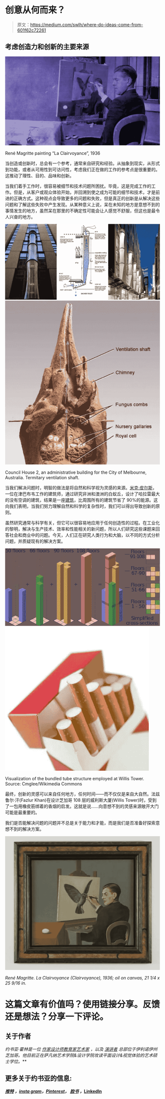 # 创意从何而来？

> 原文：<https://medium.com/swlh/where-do-ideas-come-from-601f62c72261>

## 考虑创造力和创新的主要来源

![](img/93728e40b0e24d54b6de80855cd85710.png)

René Magritte painting “La Clairvoyance”, 1936

当创造或创新时，总会有一个参考，通常来自研究和经验。从抽象到现实，从形式到功能，或者从可用性到可访问性，考虑我们正在做的工作的参考点是很重要的。这推动了理性、目的、品味和创新。

当我们着手工作时，很容易被细节和技术问题所困扰。毕竟，这是完成工作的工作。但是，从客户或观众体验开始，并回溯到使之成为可能的细节和技术，才是前进的正确方式。这种观点会导致更多的问题和失败，但是真正的创新是从解决这些问题和了解这些失败中产生发现。从某种意义上说，呆在未知的地方是意想不到的事情发生的地方，虽然呆在那里的不确定性可能会让人感觉不舒服，但这也是最令人兴奋的地方。

![](img/b02b733ba9a77b832cd3562bbb24893f.png)![](img/d1ed6321b879b18d237dc946bc440c12.png)

Council House 2, an administrative building for the City of Melbourne, Australia. Termitary ventilation shaft.

当我们解决问题时，明智的做法是将自然和科学视为灵感的来源。[米克·皮尔斯](http://www.mickpearce.com/biomimicry.html)，一位在津巴布韦工作的建筑师，通过研究非洲和澳洲的白蚁丘，设计了哈拉雷最大的没有空调的建筑，结果是一座[建筑](http://www.mickpearce.com/CH2.html)，比周围所有的建筑节省了 90%的能源。这向我们表明，当我们努力理解自然和科学的复杂性时，我们可以得出导致创新的原则。

虽然研究通常与科学有关，但它可以很容易地应用于任何创造性的过程。在工业化的黎明，解决与生产技术、效率和性能相关的新问题，所以人们研究这些课题来回答社会和商业中的问题。今天，人们正在研究人类行为和大脑，以不同的方式分析问题，并质疑现有的解决方案。

![](img/6aa5ff881a9d5cf01de2dbdb221f147a.png)![](img/088102b801d2bca48da6040f10ea0b5c.png)

Visualization of the bundled tube structure employed at Willis Tower. Source: Cmglee/Wikimedia Commons

最终，创新的灵感可以来自任何地方，任何时间——而不仅仅是来自大自然。法兹鲁尔·汗(Fazlur Khan)在设计芝加哥 108 层的威利斯大厦(Willis Tower)时，受到了一包用橡皮筋绑着的香烟的启发。这就是说……向意想不到的灵感来源敞开大门可能是最重要的。

我们是否能解决问题的问题并不总是关于能力和才能，而是我们是否准备好探索意想不到的解决方案。

![](img/c6241fd04943be67280a549aa063cb2f.png)

*René Magritte. La Clairvoyance (Clairvoyance), 1936; oil on canvas, 21 1/4 x 25 9/16 in.*

# 这篇文章有价值吗？使用链接分享。反馈还是想法？分享一下评论。

## 关于作者

*约书亚·霍林是一位* [*作家*](https://joshuahoering.com/writing)*[*设计师*](https://joshuahoering.com/designprocess)*[*教育家*](https://joshuahoering.com/teachingphilosophy)*[*艺术家*](https://joshuahoering.com/fineart) *，以及* [*演讲者*](https://joshuahoering.com/speaking) *总部位于伊利诺伊州芝加哥。他目前正在萨凡纳艺术学院&设计学院攻读平面设计&视觉体验的艺术硕士学位。****

## **更多关于约书亚的信息:**

**[*推特*](https://twitter.com/joshuahoering) *，*[*insta gram*](https://www.instagram.com/joshuahoering/)*，*[*Pinterest*](https://www.pinterest.com/joshuahoering/)*，* [*脸书*](http://www.facebook.com/joshuahoering) *，*[LinkedIn](https://www.linkedin.com/in/joshuahoering/)**